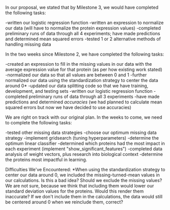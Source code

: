 In our proposal, we stated that by Milestone 3, we would have completed the following tasks:

-written our logistic regression function
-written an expression to normalize our data (will have to normalize the protein expression values)
-completed preliminary runs of data through all 4 experiments; have made predictions and determined mean squared errors
-tested 1 or 2 alternative methods of handling missing data

In the two weeks since Milestone 2, we have completed the following tasks:

-created an expression to fill in the missing values in our data with the average expression value for that protein (as per how existing work stated)
-normalized our data so that all values are between 0 and 1
-further normalized our data using the standardization strategy to center the data around 0*
-updated our data splitting code so that we have training, development, and testing sets
-written our logistic regression function
-completed preliminary runs of data through all 3 experiments
-have made predictions and determined *accuracies* (we had planned to calculate mean squared errors but now we have decided to use accuracies)


We are right on track with our original plan. In the weeks to come, we need to complete the following tasks:

-tested other missing data strategies
-choose our optimum missing data strategy
-implement gridsearch (tuning hyperparameters)
-determine the optimum linear classifier
-determined which proteins had the most impact in each experiment (implement "show_significant_features")
-completed data analysis of weight vectors, plus research into biological context
-determine the proteins most impactful in learning.


Difficulties We've Encountered:
*When using the standardization strategy to center our data around 0, we included the missing-turned-mean values in our calculations.
    Is this a bad idea? Should we exclude the missing values? We are not sure, because we think that including them would lower our
    standard deviation values for the proteins. Would this render them inaccurate? If we don't include them in the calculations, the
    data would still be centered around 0 when we reinclude them, correct?
